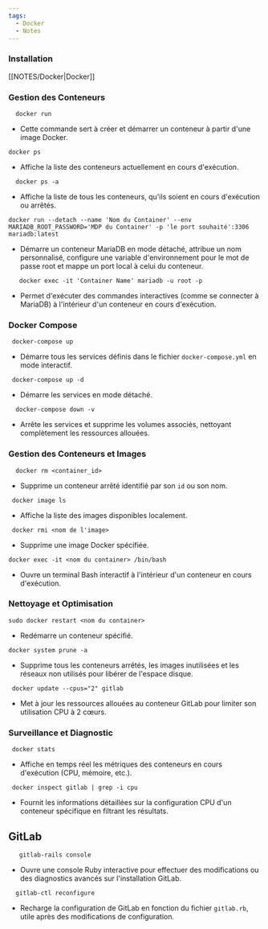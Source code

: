```yaml
---
tags:
  - Docker
  - Notes
---
```


### Installation 
[[NOTES/Docker|Docker]]

### Gestion des Conteneurs
   
```
  docker run
```

- Cette commande sert à créer et démarrer un conteneur à partir d'une image Docker.

```
docker ps
``` 

- Affiche la liste des conteneurs actuellement en cours d'exécution.

 ```
   docker ps -a
 ```

  - Affiche la liste de tous les conteneurs, qu'ils soient en cours d'exécution ou arrêtés.
```
docker run --detach --name 'Nom du Container' --env MARIADB_ROOT_PASSWORD='MDP du Container' -p 'le port souhaité':3306 mariadb:latest

 ```
 
- Démarre un conteneur MariaDB en mode détaché, attribue un nom personnalisé, configure une variable d'environnement pour le mot de passe root et mappe un port local à celui du conteneur.

```
   docker exec -it 'Container Name' mariadb -u root -p
```
   
-  Permet d'exécuter des commandes interactives (comme se connecter à MariaDB) à l'intérieur d'un conteneur en cours d'exécution.

### Docker Compose

```
 docker-compose up
```
-  Démarre tous les services définis dans le fichier `docker-compose.yml` en mode interactif.
  
  
```
 docker-compose up -d
```

   - Démarre les services en mode détaché.
  
```
  docker-compose down -v
```
- Arrête les services et supprime les volumes associés, nettoyant complètement les ressources allouées.
      

### Gestion des Conteneurs et Images

```
  docker rm <container_id>
```
- Supprime un conteneur arrêté identifié par son `id` ou son nom.    
```
 docker image ls
```
- Affiche la liste des images disponibles localement.
```
 docker rmi <nom de l'image>
```
- Supprime une image Docker spécifiée.
```
docker exec -it <nom du container> /bin/bash
```
- Ouvre un terminal Bash interactif à l'intérieur d'un conteneur en cours d'exécution.
   
### Nettoyage et Optimisation
```
sudo docker restart <nom du container>
```
- Redémarre un conteneur spécifié.
```
docker system prune -a
```
- Supprime tous les conteneurs arrêtés, les images inutilisées et les réseaux non utilisés pour libérer de l'espace disque.
```
 docker update --cpus="2" gitlab
```
- Met à jour les ressources allouées au conteneur GitLab pour limiter son utilisation CPU à 2 cœurs.
   
### Surveillance et Diagnostic

```
 docker stats
```
- Affiche en temps réel les métriques des conteneurs en cours d'exécution (CPU, mémoire, etc.).
```
 docker inspect gitlab | grep -i cpu
```
- Fournit les informations détaillées sur la configuration CPU d'un conteneur spécifique en filtrant les résultats.
   
## GitLab

```
   gitlab-rails console
```
- Ouvre une console Ruby interactive pour effectuer des modifications ou des diagnostics avancés sur l'installation GitLab.
   
```
  gitlab-ctl reconfigure
```

  - Recharge la configuration de GitLab en fonction du fichier `gitlab.rb`, utile après des modifications de configuration.